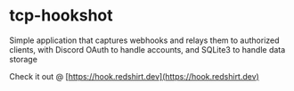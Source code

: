 # tcp-hookshot

Simple application that captures webhooks and relays them to authorized clients, with Discord OAuth to handle accounts, and SQLite3 to handle data storage

Check it out @ [https://hook.redshirt.dev](https://hook.redshirt.dev)